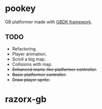 # pookey

GB platformer made with [GBDK framework](http://gbdk.sourceforge.net/).

## TODO

* Refactoring.
* Player animation.
* Scroll a big map.
* Collisions with map.
* ~~Enhanced mario-like platformer controller.~~
* ~~Basic platformer controller.~~
* ~~Draw player sprite.~~
# razorx-gb
